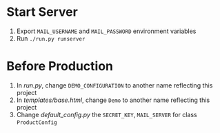 Start Server
============

1. Export `MAIL_USERNAME` and `MAIL_PASSWORD` environment variables
2. Run `./run.py runserver`

Before Production
=================

1. In *run.py*, change `DEMO_CONFIGURATION` to another name reflecting this project
2. In *templates/base.html*, change `Demo` to another name reflecting this project
3. Change *default_config.py* the `SECRET_KEY`, `MAIL_SERVER` for class `ProductConfig`
